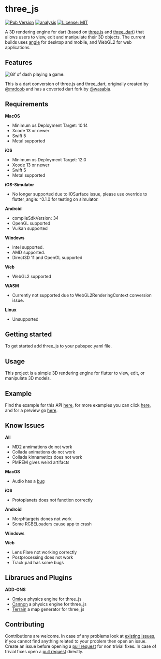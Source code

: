 # three_js

[![Pub Version](https://img.shields.io/pub/v/three_js)](https://pub.dev/packages/three_js)
[![analysis](https://github.com/Knightro63/three_js/actions/workflows/flutter.yml/badge.svg)](https://github.com/Knightro63//three_js/actions/)
[![License: MIT](https://img.shields.io/badge/license-MIT-purple.svg)](https://opensource.org/licenses/MIT)

A 3D rendering engine for dart (based on [three.js](https://github.com/mrdoob/three.js) and [three_dart](https://github.com/wasabia/three_dart)) that allows users to view, edit and manipulate their 3D objects. The current builds uses [angle](https://github.com/google/angle) for desktop and mobile, and WebGL2 for web applications.

## Features

![Gif of dash playing a game.](https://raw.githubusercontent.com/Knightro63/three_js/master/assets/flutter_game.gif)

This is a dart conversion of three.js and three_dart, originally created by [@mrdoob](https://github.com/mrdoob) and has a coverted dart fork by [@wasabia](https://github.com/wasabia).

## Requirements

**MacOS**
 - Minimum os Deployment Target: 10.14
 - Xcode 13 or newer
 - Swift 5
 - Metal supported

**iOS**
 - Minimum os Deployment Target: 12.0
 - Xcode 13 or newer
 - Swift 5
 - Metal supported

**iOS-Simulator**
 - No longer supported due to IOSurface issue, please use override to flutter_angle: ^0.1.0 for testing on simulator.

**Android**
 - compileSdkVersion: 34
 - OpenGL supported
 - Vulkan supported

 **Windows**
 - Intel supported.
 - AMD supported.
 - Direct3D 11 and OpenGL supported

**Web**
 - WebGL2 supported

**WASM**
 - Currently not supported due to WebGL2RenderingContext conversion issue.

**Linux**
 - Unsupported

## Getting started

To get started add three_js to your pubspec.yaml file.

## Usage

This project is a simple 3D rendering engine for flutter to view, edit, or manipulate 3D models.

## Example

Find the example for this API [here](https://github.com/Knightro63/three_js/tree/main/packages/three_js/example/), for more examples you can click [here](https://github.com/Knightro63/three_js/tree/main/examples/), and for a preview go [here](https://knightro63.github.io/three_js/).

## Know Issues

**All**
 - MD2 annimations do not work
 - Collada animations do not work
 - Collada kinnametics does not work
 - PMREM gives weird artifacts

**MacOS**
 - Audio has a [bug](https://github.com/bluefireteam/audioplayers/issues/1296)

**iOS**
 - Protoplanets does not function correctly

**Android**
 - Morphtargets dones not work
 - Some RGBELoaders cause app to crash
 
**Windows**

**Web**
 - Lens Flare not working correctly
 - Postprocessing does not work
 - Track pad has some bugs

## Librarues and Plugins

**ADD-ONS**
 - [Omio](https://github.com/Knightro63/oimo_physics) a physics engine for three_js
 - [Cannon](https://github.com/Knightro63/cannon_physics) a physics engine for three_js
 - [Terrain](https://github.com/Knightro63/three_js/tree/main/packages/three_js_terrain) a map generator for three_js

## Contributing

Contributions are welcome.
In case of any problems look at [existing issues](https://github.com/Knightro63/three_js/issues), if you cannot find anything related to your problem then open an issue.
Create an issue before opening a [pull request](https://github.com/Knightro63/three_js/pulls) for non trivial fixes.
In case of trivial fixes open a [pull request](https://github.com/Knightro63/three_js/pulls) directly.
